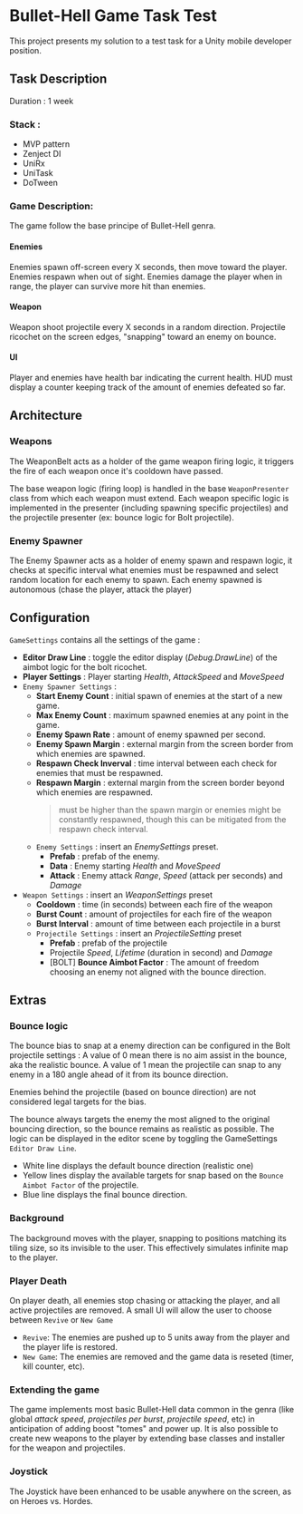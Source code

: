# Bullet-Hell Game Task Test

This project presents my solution to a test task for a Unity mobile developer position.

## Task Description

Duration : 1 week

### Stack :
- MVP pattern
- Zenject DI
- UniRx
- UniTask
- DoTween

### Game Description:

The game follow the base principe of Bullet-Hell genra.

#### Enemies

Enemies spawn off-screen every X seconds, then move toward the player.
Enemies respawn when out of sight.
Enemies damage the player when in range, the player can survive more hit than enemies.

#### Weapon

Weapon shoot projectile every X seconds in a random direction.
Projectile ricochet on the screen edges, "snapping" toward an enemy on bounce.

#### UI

Player and enemies have health bar indicating the current health.
HUD must display a counter keeping track of the amount of enemies defeated so far.

## Architecture

### Weapons
The WeaponBelt acts as a holder of the game weapon firing logic, it triggers the fire of each weapon once it's cooldown have passed.

The base weapon logic (firing loop) is handled in the base `WeaponPresenter` class from which each weapon must extend.
Each weapon specific logic is implemented in the presenter (including spawning specific projectiles) and the projectile presenter (ex: bounce logic for Bolt projectile).

### Enemy Spawner
The Enemy Spawner acts as a holder of enemy spawn and respawn logic, it checks at specific interval what enemies must be respawned and select random location for each enemy to spawn.
Each enemy spawned is autonomous (chase the player, attack the player)

## Configuration
`GameSettings` contains all the settings of the game : 
- **Editor Draw Line** : toggle the editor display (_Debug.DrawLine_) of the aimbot logic for the bolt ricochet.
- **Player Settings** : Player starting _Health_, _AttackSpeed_ and _MoveSpeed_
- `Enemy Spawner Settings` :
  - **Start Enemy Count** : initial spawn of enemies at the start of a new game.
  - **Max Enemy Count** : maximum spawned enemies at any point in the game.
  - **Enemy Spawn Rate** : amount of enemy spawned per second.
  - **Enemy Spawn Margin** : external margin from the screen border from which enemies are spawned.
  - **Respawn Check Inverval** : time interval between each check for enemies that must be respawned.
  - **Respawn Margin** : external margin from the screen border beyond which enemies are respawned.
    > must be higher than the spawn margin or enemies might be constantly respawned, though this can be mitigated from the respawn check interval.
  - `Enemy Settings` : insert an _EnemySettings_ preset.
    - **Prefab** : prefab of the enemy.
    - **Data** : Enemy starting _Health_ and _MoveSpeed_
    - **Attack** : Enemy attack _Range_, _Speed_ (attack per seconds) and _Damage_
- `Weapon Settings` : insert an _WeaponSettings_ preset
  - **Cooldown** : time (in seconds) between each fire of the weapon
  - **Burst Count** : amount of projectiles for each fire of the weapon
  - **Burst Interval** : amount of time between each projectile in a burst
  - `Projectile Settings` : insert an _ProjectileSetting_ preset
    - **Prefab** : prefab of the projectile
    - Projectile _Speed_, _Lifetime_ (duration in second) and _Damage_
    - [BOLT] **Bounce Aimbot Factor** : The amount of freedom choosing an enemy not aligned with the bounce direction.
    
  
## Extras

### Bounce logic
The bounce bias to snap at a enemy direction can be configured in the Bolt projectile settings :
A value of 0 mean there is no aim assist in the bounce, aka the realistic bounce. 
A value of 1 mean the projectile can snap to any enemy in a 180 angle ahead of it from its bounce direction.

Enemies behind the projectile (based on bounce direction) are not considered legal targets for the bias.

The bounce always targets the enemy the most aligned to the original bouncing direction, so the bounce remains as realistic as possible.
The logic can be displayed in the editor scene by toggling the GameSettings `Editor Draw Line`.
- White line displays the default bounce direction (realistic one)
- Yellow lines display the available targets for snap based on the `Bounce Aimbot Factor` of the projectile.
- Blue line displays the final bounce direction.

### Background
The background moves with the player, snapping to positions matching its tiling size, so its invisible to the user.
This effectively simulates infinite map to the player.

### Player Death
On player death, all enemies stop chasing or attacking the player, and all active projectiles are removed.
A small UI will allow the user to choose between ``Revive`` or ``New Game``
- ``Revive``: The enemies are pushed up to 5 units away from the player and the player life is restored.
- ``New Game``: The enemies are removed and the game data is reseted (timer, kill counter, etc).

### Extending the game

The game implements most basic Bullet-Hell data common in the genra (like global _attack speed_, _projectiles per burst_, _projectile speed_, etc) in anticipation of adding boost "tomes" and power up.
It is also possible to create new weapons to the player by extending base classes and installer for the weapon and projectiles.

### Joystick
The Joystick have been enhanced to be usable anywhere on the screen, as on Heroes vs. Hordes.

